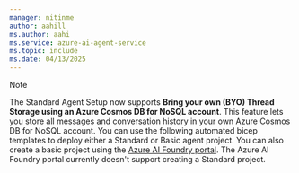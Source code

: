 ```yaml
---
manager: nitinme
author: aahill
ms.author: aahi
ms.service: azure-ai-agent-service
ms.topic: include
ms.date: 04/13/2025
---
```


> [!NOTE]
> The Standard Agent Setup now supports **Bring your own (BYO) Thread Storage using an Azure Cosmos DB for NoSQL account**. This feature lets you store all messages and conversation history in your own Azure Cosmos DB for NoSQL account.
> You can use the following automated bicep templates to deploy either a Standard or Basic agent project. You can also create a basic project using the [Azure AI Foundry portal](../quickstart.md?pivots=ai-foundry). The Azure AI Foundry portal currently doesn't support creating a Standard project.
